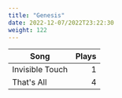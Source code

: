 ```yaml
---
title: "Genesis"
date: 2022-12-07/2022T23:22:30
weight: 122
---
```




 Song | Plays 
----- | -----:
Invisible Touch | 1
That's All | 4
